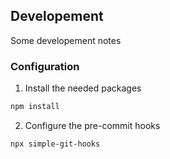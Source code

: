## Developement

Some developement notes

### Configuration

1. Install the needed packages

```sh
npm install
```

2. Configure the pre-commit hooks

```sh
npx simple-git-hooks
```
